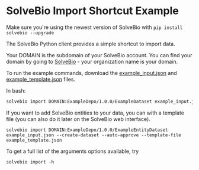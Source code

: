 SolveBio Import Shortcut Example
======================

Make sure you're using the newest version of SolveBio with `pip install solvebio --upgrade`

The SolveBio Python client provides a simple shortcut to import data.

Your DOMAIN is the subdomain of your SolveBio account. You can find your domain by going to [SolveBio](https://my.solvebio.com/organization/people) - your organization name is your domain.

To run the example commands, download the [example_input.json](https://github.com/solvebio/solvebio-python/blob/master/examples/import/example_input.json) and [example_template.json](https://github.com/solvebio/solvebio-python/blob/master/examples/import/example_template.json) files.

In bash:
```bash
solvebio import DOMAIN:ExampleDepo/1.0.0/ExampleDataset example_input.json --create-dataset --auto-approve
```

If you want to add SolveBio entities to your data, you can with a template file (you can also do it later on the SolveBio web interface).
```
solvebio import DOMAIN:ExampleDepo/1.0.0/ExampleEntityDataset example_input.json --create-dataset --auto-approve --template-file example_template.json
```

To get a full list of the arguments options available, try
```
solvebio import -h
```
